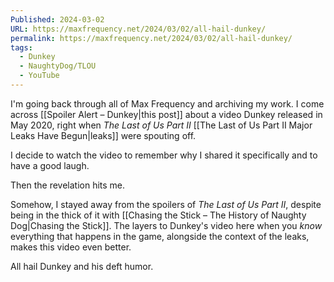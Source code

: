 ```yaml
---
Published: 2024-03-02
URL: https://maxfrequency.net/2024/03/02/all-hail-dunkey/
permalink: https://maxfrequency.net/2024/03/02/all-hail-dunkey/
tags:
  - Dunkey
  - NaughtyDog/TLOU
  - YouTube
---
```

I'm going back through all of Max Frequency and archiving my work. I come across [[Spoiler Alert – Dunkey|this post]] about a video Dunkey released in May 2020, right when *The Last of Us Part II* [[The Last of Us Part II Major Leaks Have Begun|leaks]] were spouting off. 

I decide to watch the video to remember why I shared it specifically and to have a good laugh.

Then the revelation hits me.

Somehow, I stayed away from the spoilers of *The Last of Us Part II*, despite being in the thick of it with [[Chasing the Stick – The History of Naughty Dog|Chasing the Stick]]. The layers to Dunkey's video here when you *know* everything that happens in the game, alongside the context of the leaks, makes this video even better.

All hail Dunkey and his deft humor.
